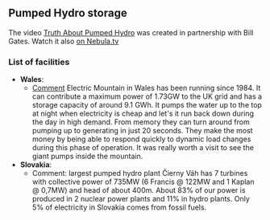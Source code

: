 
## Pumped Hydro storage

The video [Truth About Pumped Hydro](https://www.youtube.com/watch?v=JSgd-QhLHRI) was created in partnership with Bill Gates.
Watch it also [on Nebula.tv](https://nebula.tv/videos/real-engineering-the-truth-about-pumped-hydro) 

### List of facilities
 - **Wales**:
    - [Comment](https://www.youtube.com/watch?v=SuZ3nqzC6a0) Electric Mountain in Wales has been running since 1984. 
      It can contribute a maximum power of 1.73GW to the UK grid and has a storage capacity of around 9.1 GWh. 
      It pumps the water up to the top at night when electricity is cheap and let's it run back down during the day in high demand. 
      From memory they can turn around from pumping up to generating in just 20 seconds. They make the most money by being able to 
      respond quickly to dynamic load changes during this phase of operation. It was really worth a visit to see the giant pumps inside the mountain.
 - **Slovakia**:
   - Comment: largest pumped hydro plant Čierny Váh has 7 turbines with collective power of 735MW (6 Francis @ 122MW and 1 Kaplan @ 0,7MW) and head of about 400m.
About 83% of our power is produced in 2 nuclear power plants and 11% in hydro plants.
Only 5% of electricity in Slovakia comes from fossil fuels.

